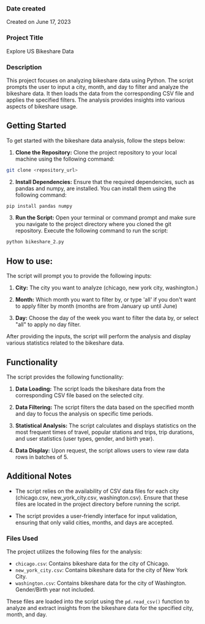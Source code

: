 
### Date created
Created on June 17, 2023

### Project Title
Explore US Bikeshare Data

### Description

This project focuses on analyzing bikeshare data using Python. The script prompts the user to input a city, month, and day to filter and analyze the bikeshare data. It then loads the data from the corresponding CSV file and applies the specified filters. The analysis provides insights into various aspects of bikeshare usage.

## Getting Started

To get started with the bikeshare data analysis, follow the steps below:

1. **Clone the Repository:** Clone the project repository to your local machine using the following command:

```bash 
git clone <repository_url>
```


2. **Install Dependencies:** Ensure that the required dependencies, such as pandas and numpy, are installed. You can install them using the following command:

```bash
pip install pandas numpy
```

3. **Run the Script:** Open your terminal or command prompt and make sure you navigate to the project directory where you cloned the git repository. Execute the following command to run the script:
```bash
python bikeshare_2.py
```

## How to use:

The script will prompt you to provide the following inputs:

1. **City:** The city you want to analyze (chicago, new york city, washington.)

2. **Month:** Which month you want to filter by, or type 'all' if you don't want to apply filter by month (months are from January up until June)

3. **Day:** Choose the day of the week you want to filter the data by, or select "all" to apply no day filter.

After providing the inputs, the script will perform the analysis and display various statistics related to the bikeshare data.

## Functionality

The script provides the following functionality:

1. **Data Loading:** The script loads the bikeshare data from the corresponding CSV file based on the selected city.

2. **Data Filtering:** The script filters the data based on the specified month and day to focus the analysis on specific time periods.

3. **Statistical Analysis:** The script calculates and displays statistics on the most frequent times of travel, popular stations and trips, trip durations, and user statistics (user types, gender, and birth year).

4. **Data Display:** Upon request, the script allows users to view raw data rows in batches of 5.

## Additional Notes

- The script relies on the availability of CSV data files for each city (chicago.csv, new_york_city.csv, washington.csv). Ensure that these files are located in the project directory before running the script.

- The script provides a user-friendly interface for input validation, ensuring that only valid cities, months, and days are accepted.





### Files Used

The project utilizes the following files for the analysis:

- `chicago.csv`: Contains bikeshare data for the city of Chicago.
- `new_york_city.csv`: Contains bikeshare data for the city of New York City.
- `washington.csv`: Contains bikeshare data for the city of Washington. Gender/Birth year not included.

These files are loaded into the script using the `pd.read_csv()` function to analyze and extract insights from the bikeshare data for the specified city, month, and day.

